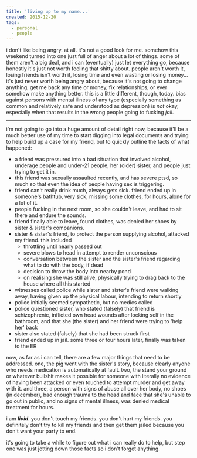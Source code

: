 ```yaml
---
title: 'living up to my name...'
created: 2015-12-20
tags:
  - personal
  - people
---
```


i don't like being angry. at all. it's not a good look for me. somehow this
weekend turned into one just full of anger about a lot of things. some of them
aren't a big deal, and i can (eventually) just let everything go, because
honestly it's just not worth feeling that shitty about. people aren't worth it,
losing friends isn't worth it, losing time and even wasting or losing money...
it's just never worth being angry about, because it's not going to change
anything, get me back any time or money, fix relationships, or ever somehow make
anything better. this is a little different, though, today. bias against persons
with mental illness of any type (especially something as common and relatively
safe and understood as depression) is _not_ okay, especially when that results
in the wrong people going to fucking _jail_.

--------

i'm not going to go into a huge amount of detail right now, because it'll be a
much better use of my time to start digging into legal documents and trying to
help build up a case for my friend, but to quickly outline the facts of what
happened:

* a friend was pressured into a bad situation that involved alcohol, underage people and under-21 people, her (older) sister, and people just trying to get it in.
* this friend was sexually assaulted recently, and has severe ptsd, so much so that even the idea of people having sex is triggering.
* friend can't really drink much, always gets sick. friend ended up in someone's bathtub, very sick, missing some clothes, for hours, alone for a lot of it.
* people fucking in the next room, so she couldn't leave, and had to sit there and endure the sounds.
* friend finally able to leave, found clothes, was denied her shoes by sister & sister's companions.
* sister & sister's friend, to protect the person supplying alcohol, attacked my friend. this included
  * throttling until nearly passed out
  * severe blows to head in attempt to render unconscious
  * conversation between the sister and the sister's friend regarding what to do with the body, if dead
  * decision to throw the body into nearby pond
  * on realising she was still alive, physically trying to drag back to the house where all this started
* witnesses called police while sister and sister's friend were walking away, having given up the physical labour, intending to return shortly
* police initially seemed sympathetic, but no medics called
* police questioned sister, who stated (falsely) that friend is schizophrenic, inflicted own head wounds after locking self in the bathroom, and that she (the sister) and her friend were trying to 'help her' back
* sister also stated (falsely) that she had been struck first
* friend ended up in jail. some three or four hours later, finally was taken to the ER

now, as far as i can tell, there are a few major things that need to be addressed. one, the pig went with the sister's story, because clearly anyone who needs medication is automatically at fault. two, the stand your ground or whatever bullshit makes it possible for someone with literally no evidence of having been attacked or even touched to attempt murder and get away with it. and three, a person with signs of abuse all over her body, no shoes (in december), bad enough trauma to the head and face that she's unable to go out in public, and no signs of mental illness, was denied medical treatment for hours.

i am _**livid**_. you don't touch my friends. you don't hurt my friends. you definitely don't try to kill my friends and then get them jailed because you don't want your party to end.

it's going to take a while to figure out what i can really do to help, but step one was just jotting down those facts so i don't forget anything.
